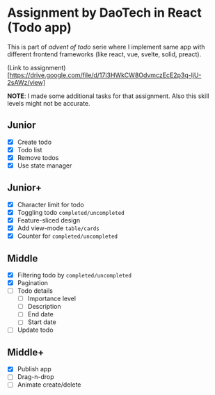 # Assignment by DaoTech in React (Todo app)

This is part of _advent of todo_ serie where I implement same app with different frontend frameworks (like react, vue, svelte, solid, preact).

(Link to assignment)[https://drive.google.com/file/d/17i3HWkCW8OdvmczEcE2p3q-ljU-2sAWz/view]

**NOTE**: I made some additional tasks for that assignment. Also this skill levels might not be accurate.

## Junior

- [x] Create todo
- [x] Todo list
- [x] Remove todos
- [x] Use state manager

## Junior+

- [x] Character limit for todo
- [x] Toggling todo `completed/uncompleted`
- [x] Feature-sliced design
- [x] Add view-mode `table/cards`
- [x] Counter for `completed/uncompleted`

## Middle

- [x] Filtering todo by `completed/uncompleted`
- [x] Pagination
- [ ] Todo details
  - [ ] Importance level
  - [ ] Description
  - [ ] End date
  - [ ] Start date
- [ ] Update todo

## Middle+

- [x] Publish app
- [ ] Drag-n-drop
- [ ] Animate create/delete
